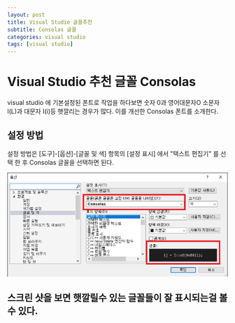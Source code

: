 ```yaml
---
layout: post
title: Visual Studio 글꼴추천 
subtitle: Consolas 글꼴 
categories: visual studio
tags: [visual studio]
---
```


# Visual Studio 추천 글꼴 **Consolas**

visual studio 에 기본설정된 폰트로 작업을 하다보면 숫자 0과 영어대문자O 소문자 l(L)과 대문자 I(i)등 햇깔리는 경우가 많다. 이를 개선한 Consolas 폰트를 소개한다.

## 설정 방법 

설정 방법은 [도구]-[옵션]-[글꼴 및 색] 항목의 [설정 표시] 에서 "택스트 편집기" 를 선택 한 후 Consolas 글꼴을 선택하면 된다.

![설정이미지](/assets/images/2023/2023-07-03/01.png)

## 스크린 샷을 보면 햇깔릴수 있는 글꼴들이 잘 표시되는걸 볼 수 있다. 
